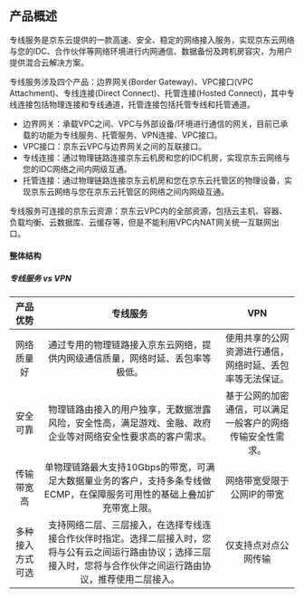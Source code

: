 ## 产品概述

专线服务是京东云提供的一款高速、安全、稳定的网络接入服务，实现京东云网络与您的IDC、合作伙伴等网络环境进行内网通信、数据备份及跨机房容灾，为用户提供混合云解决方案。

专线服务涉及四个产品：边界网关(Border Gateway)、VPC接口(VPC Attachment)、专线连接(Direct Connect)、托管连接(Hosted Connect)，其中专线连接包括物理连接和专线通道，托管连接包括托管专线和托管通道。

* 边界网关：承载VPC之间、VPC与外部设备/环境进行通信的网关，目前已承载的功能为专线服务、托管服务、VPN连接、VPC接口。
* VPC接口：京东云VPC与边界网关之间的互联接口。
* 专线连接：通过物理链路连接京东云机房和您的IDC机房，实现京东云网络与您的IDC网络之间内网级互通。
* 托管连接：通过物理链路连接京东云机房和您在京东云托管区的物理设备，实现京东云网络与您在京东云托管区的网络之间内网级互通。

专线服务可连接的京东云资源：京东云VPC内的全部资源，包括云主机、容器、负载均衡、云数据库、云缓存等，但是不能利用VPC内NAT网关统一互联网出口。

#### 整体结构

##### 专线服务 vs VPN

| 产品优势 | 专线服务 | VPN |
|:---:|:---:|:---:|
| 网络质量好 | 通过专用的物理链路接入京东云网络，提供内网级通信质量，网络时延、丢包率等极低。 | 使用共享的公网资源进行通信，网络时延、丢包率等无法保证。 |
| 安全可靠 | 物理链路由接入的用户独享，无数据泄露风险，安全性高，满足游戏、金融、政府企业等对网络安全性要求高的客户需求。 | 基于公网的加密通信，可以满足一般客户的网络传输安全性需求。 |
| 传输带宽高 | 单物理链路最大支持10Gbps的带宽，可满足大数据量业务的客户，支持多条专线做ECMP，在保障服务可用性的基础上叠加扩充带宽上限。 | 网络带宽受限于公网IP的带宽 |
| 多种接入方式可选 | 支持网络二层、三层接入，在选择专线连接合作伙伴时指定。选择二层接入时，您将与公有云之间运行路由协议；选择三层接入时，您将与合作伙伴之间运行路由协议，推荐使用二层接入。 | 仅支持点对点公网传输 |
